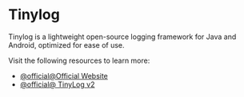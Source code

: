 # Tinylog

Tinylog is a lightweight open-source logging framework for Java and Android, optimized for ease of use.

Visit the following resources to learn more:

- [@official@Official Website](https://tinylog.org/v1/)
- [@official@ TinyLog v2](https://tinylog.org/v2/)
